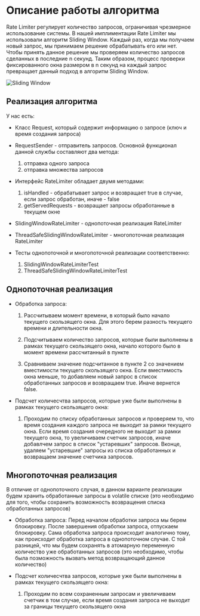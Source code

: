 # Описание работы алгоритма
Rate Limiter регулирует количество запросов, ограничивая чрезмерное использование системы. В нашей имплиментации Rate Limiter мы использовали алгоритм Sliding Window. 
Каждый раз, когда мы получаем новый запрос, мы принимаем решение обрабатывать его или нет. Чтобы принять данное решение мы проверяем количество запросов сделанных в последние n секунд. Таким образом, процесс проверки фиксированного окна размером в n секунд на каждый запрос превращает данный подход в алгоритм Sliding Window.

![Sliding Window](slidingWindow.png "")

## Реализация алгоритма

У нас есть:
* Класс Request, который содержит информацию о запросе (ключ и время создания запроса) 

* RequestSender - отправитель запросов. Основной функционал данной службы составляют два метода: 
    1) отправка одного запроса
    2) отправка множества запросов

* Интерфейс RateLimiter обладает двумя методами:
    1) isHandled - обрабатывает запрос и возвращает true в случае, если запрос обработан, иначе - false
    2) getServedRequests - возвращает запросы обработанные в текущем окне

* SlidingWindowRateLimiter - однопоточная реализация RateLimiter

* ThreadSafeSlidingWindowRateLimiter - многопоточная реализация RateLimiter

* Тесты однопоточной и многопоточной реализации соответственно: 
    1) SlidingWindowRateLimiterTest
    2) ThreadSafeSlidingWindowRateLimiterTest

## Однопоточная реализация

* Обработка запроса:
    1) Рассчитываем момент времени, в который было начало текущего скользящего окна. Для этого берем разность текущего времени и длительности окна.
    
    2) Подсчитываем количество запросов, которые были выполнены в рамках текущего скользящего окна, начало которого было в момент времени рассчитанный в пункте

    3) Сравниваем значение подсчитанное в пункте 2 со значением вместимости текущего скользящего окна. Если вместимость окна меньше, то добавляем новый запрос в список обработанных запросов и возвращаем true. Иначе вернется false.
    
* Подсчет количесчтва запросов, которые уже были выполнены в рамках текущего скользящего окна:
    1) Проходим по списку обработанных запросов и проверяем то, что время создания каждого запроса не выходит за рамки текущего окна. Если время создания очередного не выходит за рамки текущего окна, то увеличиваем счетчик запросов, иначе добавлчем запрос в список "устаревших" запросов. Вконце, удаляем "устаревшие" запросы из списка обработанных и возвращаем значение счетчика запросов.

## Многопоточная реализация

В отличие от однопоточного случая, в данном варианте реализации будем хранить обработанные запросы в volatile списке (это необходимо для того, чтобы сохранить возможность возвращения списка обработанных запросов)

* Обработка запроса:
    Перед началом обработки запроса мы берем блокировку. После завершения обработки запроса, отпускаем блокировку. Сама обработка запроса происходит аналогично тому, как происходит обработка запроса в однопоточном случае. С той разницей, что мы будем сохранять в атомарную переменную количество уже обработанных запросов (это необходимо, чтобы была позможность вызвать метод возвращающий данное количество)

* Подсчет количесчтва запросов, которые уже были выполнены в рамках текущего скользящего окна:
    1) Проходим по всем сохраненным запросам и увеличиваем счетчик в том случае, если время создания запроса не выходит за границы текущего скользящего окна

